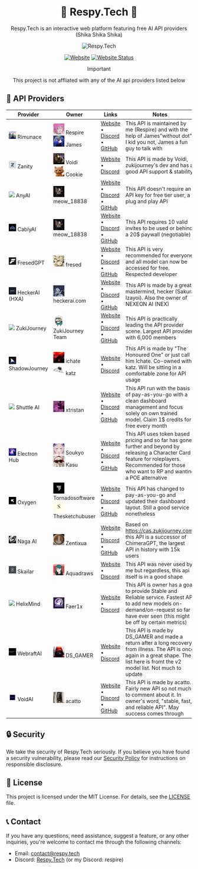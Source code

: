 <div align="center">

# 🌟 Respy.Tech 🌟

Respy.Tech is an interactive web platform featuring free AI API providers
<br>
(Shika Shika Shika)

<img src="https://respy.tech/images/shikanoko.png" alt="Respy.Tech" width="300">

[![Website](https://img.shields.io/badge/Website-respy.tech-blue?style=flat-square&logo=netlify)](https://respy.tech/)
[![Website Status](https://img.shields.io/website?url=https%3A%2F%2Frespy.tech&style=flat-square&logo=replit&label=Website%20Status)](https://respy.tech/)

> [!IMPORTANT]
> This project is not affliated with any of the AI api providers listed below

</div>

## 🤝 API Providers

| Provider                                                                 | Owner                                                                                                                                          | Links                                                                                                                                 | Notes                                                                                                                                                                                              |
| ------------------------------------------------------------------------ | ---------------------------------------------------------------------------------------------------------------------------------------------- | ------------------------------------------------------------------------------------------------------------------------------------- | -------------------------------------------------------------------------------------------------------------------------------------------------------------------------------------------------- |
| <img src="src/assets/icons/rimunace.gif" width="20"> Rimunace            | <img src="src/assets/avatar/respire.gif" width="30"> Respire<br><img src="src/assets/avatar/james.webp" width="30"> James                      | [Website](https://api.rimunace.xyz) • [Discord](https://discord.gg/respy-tech) • [GitHub](https://github.com/rimunace)                | This API is maintained by me (Respire) and with the help of James"without dot". I kid you not, James a fun guy to talk with                                                                        |
| <img src="src/assets/icons/zanity.webp" width="20"> Zanity               | <img src="src/assets/avatar/voidi.webp" width="30"> Voidi<br><img src="src/assets/avatar/cookie.webp" width="30"> Cookie                       | [Website](https://zanity.xyz/) • [Discord](https://discord.gg/4DRjqaFkhd)                                                             | This API is made by Voidi, zukijourney's dev and has a good API support & stability                                                                                                                |
| <img src="src/assets/icons/anyai.gif" width="20"> AnyAI                  | <img src="src/assets/avatar/meow.webp" width="30"> meow_18838                                                                                  | [Website](https://api.airforce/) • [Discord](https://discord.com/invite/q55gsH8z5F) • [GitHub](https://github.com/meow-18838)         | This API doesn't require an API key for free tier user, a plug and play API                                                                                                                        |
| <img src="src/assets/icons/cablyai.gif" width="20"> CablyAI              | <img src="src/assets/avatar/meow.webp" width="30"> meow_18838                                                                                  | [Website](https://cablyai.com/) • [Discord](https://discord.gg/2k4j4PxE) • [GitHub](https://github.com/meow-18838)                    | This API requires 10 valid invites to be used or behind a 20$ paywall (negotiable)                                                                                                                 |
| <img src="src/assets/icons/fresedgpt.webp" width="20"> FresedGPT         | <img src="src/assets/avatar/fresed.webp" width="30"> fresed                                                                                    | [Website](https://fresed-api.gitbook.io/fresed-api) • [Discord](https://discord.gg/QX86yU4G) • [GitHub](https://github.com/qazplmqaz) | This API is very recommended for everyone and all model can now be accessed for free. Respected developer                                                                                          |
| <img src="src/assets/icons/heckerai.webp" width="20"> HeckerAI (HXA)     | <img src="src/assets/avatar/hecker.webp" width="30"> heckerai.com                                                                              | [Website](https://heckerai.com) • [Discord](https://discord.gg/Hg7jw8K8) • [GitHub](https://github.com/LiveGamer101)                  | This API is made by a great mastermind, hecker (Sakura Izayoi). Also the owner of NEXEON AI (NEX)                                                                                                  |
| <img src="src/assets/icons/zukijourney.gif" width="20"> ZukiJourney      | <img src="src/assets/avatar/ZukiJourney.png" width="30"> ZukiJourney Team                                                                      | [Website](https://zukijourney.xyz) • [Discord](https://discord.gg/zukijourney) • [GitHub](https://github.com/zukijourney)             | This API is practically leading the API provider scene. Largest API provider with 6,000 members                                                                                                    |
| <img src="src/assets/icons/shadowjourney.webp" width="20"> ShadowJourney | <img src="src/assets/avatar/ichate.webp" width="30"> ichate<br><img src="src/assets/avatar/katz.webp" width="30"> katz                         | [Website](https://shadowjourney.xyz) • [Discord](https://discord.com/invite/yB2YZJUA3F)                                               | This API is made by "The Honoured One" or just call him Ichate. Co-owned with katz. Will be sitting in a comfortable zone for API usage                                                            |
| <img src="src/assets/icons/shuttleai.gif" width="20"> Shuttle AI         | <img src="src/assets/avatar/tristan.webp" width="30"> xtristan                                                                                 | [Website](https://shuttleai.com) • [Discord](https://discord.com/invite/shuttleai) • [GitHub](https://github.com/tristandevs)         | This API run with the basis of pay-as-you-go with a clean dashboard management and focus solely on own trained model. Claim 1$ credits for free every month                                        |
| <img src="src/assets/icons/electronhub.webp" width="20"> Electron Hub    | <img src="src/assets/avatar/soukyo.gif" width="30"> Soukyo<br><img src="src/assets/avatar/kasu.webp" width="30"> Kasu                          | [Website](https://api.electronhub.top) • [Discord](https://discord.gg/apUUqbxCBQ) • [GitHub](https://github.com/snowby666)            | This API uses token based pricing and so far has gone further and beyond by releasing a Character Card feature for roleplayers. Recommended for those who want to RP and wanting a POE alternative |
| <img src="src/assets/icons/oxygen.webp" width="20"> Oxygen               | <img src="src/assets/avatar/tornado.webp" width="30"> Tornadosoftware<br><img src="src/assets/avatar/sketchy.webp" width="30"> Thesketchubuser | [Website](https://oxyapi.uk) • [Discord](https://discord.com/invite/kM6MaCqGKA) • [GitHub](https://github.com/tornado-softwares)      | This API has changed to pay-as-you-go and updated their dashboard layout. Still a good service nonetheless                                                                                         |
| <img src="src/assets/icons/nagaai.webp" width="20"> Naga AI              | <img src="src/assets/avatar/zentix.webp" width="30"> Zentixua                                                                                  | [Website](https://naga.ac) • [Discord](https://discord.com/invite/JxRBXBhabu) • [GitHub](https://github.com/ZentixUA)                 | Based on https://cas.zukijourney.com, this API is a successor of ChimeraGPT, the largest API in history with 15k users                                                                             |
| <img src="src/assets/icons/skailar.webp" width="20"> Skailar             | <img src="src/assets/avatar/aqua.webp" width="30"> Aquadraws                                                                                   | [Website](https://test.skailar.it/) • [Discord](https://discord.com/invite/ka9tkU9UNz)                                                | This API was never used by me but regardless, this api itself is in a good shape                                                                                                                   |
| <img src="src/assets/icons/helixmind.gif" width="20"> HelixMind          | <img src="src/assets/avatar/phantasifae.webp" width="30"> Faer1x                                                                               | [Website](https://helixmind.online) • [Discord](https://discord.gg/n7RpEtH8J8)                                                        | This API is owner has a goal to provide Stable and Reliable service. Fastest API to add new models on-demand/on-request so far I have ever seen (this might be off by certain metrics)             |
| <img src="src/assets/icons/webraftai.webp" width="20"> WebraftAI         | <img src="src/assets/avatar/dsgamer.webp" width="30"> DS_GAMER                                                                                 | [Website](https://api.webraft.in/) • [Discord](https://discord.gg/Fy2BVXR9Qb)                                                         | This API is made by DS_GAMER and made a return after a long recovery from illness. The API is once again in a great shape. The list here is fromt the v2 model list. Not much to update            |
| <img src="src/assets/icons/voidai.gif" width="20"> VoidAI                | <img src="src/assets/avatar/acatto.webp" width="30"> acatto                                                                                    | [Website](https://voidai.xyz) • [Discord](https://discord.com/invite/pQab7kukfu) • [GitHub](https://github.com/acatto)                | This API is made by acatto. Fairly new API so not much to comment about it. In owner's word, "stable, fast, and reliable API". May success comes through                                           |

## 🔒 Security

We take the security of Respy.Tech seriously. If you believe you have found a security vulnerability, please read our [Security Policy](SECURITY.md) for instructions on responsible disclosure.

## 📄 License

This project is licensed under the MIT License. For details, see the [LICENSE](LICENSE) file.

## 📞 Contact

If you have any questions, need assistance, suggest a feature, or any other inquiries, you're welcome to contact me through the following channels:

- Email: [contact@respy.tech](mailto:contact@respy.tech)
- Discord: [Respy.Tech](https://discord.gg/respy-tech) (or my Discord: respire)

